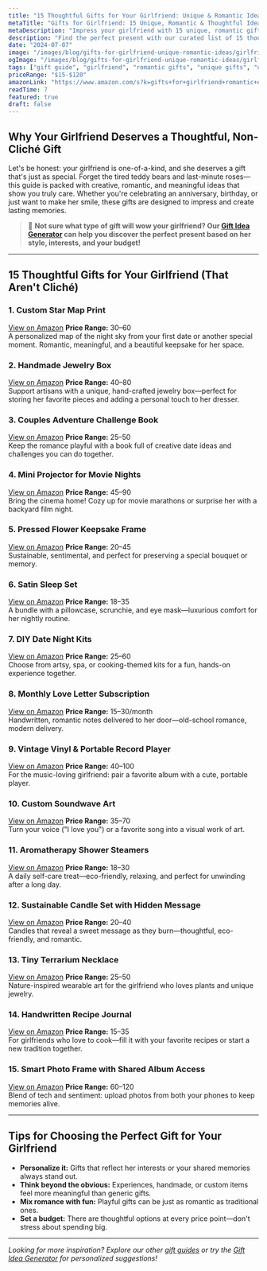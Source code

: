```yaml
---
title: "15 Thoughtful Gifts for Your Girlfriend: Unique & Romantic Ideas"
metaTitle: "Gifts for Girlfriend: 15 Unique, Romantic & Thoughtful Ideas | BrightGift"
metaDescription: "Impress your girlfriend with 15 unique, romantic gifts that go beyond clichés. Discover thoughtful presents under $50 that will make her feel truly special"
description: "Find the perfect present with our curated list of 15 thoughtful, non-cliché gifts for your girlfriend—romantic, unique, and sure to impress."
date: "2024-07-07"
image: "/images/blog/gifts-for-girlfriend-unique-romantic-ideas/girlfriend-banner.webp"
ogImage: "/images/blog/gifts-for-girlfriend-unique-romantic-ideas/girlfriend-og.webp"
tags: ["gift guide", "girlfriend", "romantic gifts", "unique gifts", "under $50"]
priceRange: "$15-$120"
amazonLink: "https://www.amazon.com/s?k=gifts+for+girlfriend+romantic+unique&tag=brightgift-20"
readTime: 7
featured: true
draft: false
---
```



## Why Your Girlfriend Deserves a Thoughtful, Non-Cliché Gift

Let's be honest: your girlfriend is one-of-a-kind, and she deserves a gift that's just as special. Forget the tired teddy bears and last-minute roses—this guide is packed with creative, romantic, and meaningful ideas that show you truly care. Whether you're celebrating an anniversary, birthday, or just want to make her smile, these gifts are designed to impress and create lasting memories.

> 🎯 **Not sure what type of gift will wow your girlfriend? Our [Gift Idea Generator](https://bright-gift.com) can help you discover the perfect present based on her style, interests, and your budget!**

---

## 15 Thoughtful Gifts for Your Girlfriend (That Aren't Cliché)

### 1. Custom Star Map Print
<a href="https://www.amazon.com/s?k=custom+star+map+print&tag=bright-gift-20" class="amazon-link" target="_blank" rel="noopener">View on Amazon</a>
**Price Range:** $30–$60  
A personalized map of the night sky from your first date or another special moment. Romantic, meaningful, and a beautiful keepsake for her space.

### 2. Handmade Jewelry Box
<a href="https://www.amazon.com/s?k=handmade+jewelry+box+wooden&tag=bright-gift-20" class="amazon-link" target="_blank" rel="noopener">View on Amazon</a>
**Price Range:** $40–$80  
Support artisans with a unique, hand-crafted jewelry box—perfect for storing her favorite pieces and adding a personal touch to her dresser.

### 3. Couples Adventure Challenge Book
<a href="https://www.amazon.com/s?k=couples+adventure+challenge+book&tag=bright-gift-20" class="amazon-link" target="_blank" rel="noopener">View on Amazon</a>
**Price Range:** $25–$50  
Keep the romance playful with a book full of creative date ideas and challenges you can do together.

### 4. Mini Projector for Movie Nights
<a href="https://www.amazon.com/s?k=mini+projector+portable&tag=bright-gift-20" class="amazon-link" target="_blank" rel="noopener">View on Amazon</a>
**Price Range:** $45–$90  
Bring the cinema home! Cozy up for movie marathons or surprise her with a backyard film night.

### 5. Pressed Flower Keepsake Frame
<a href="https://www.amazon.com/s?k=pressed+flower+frame+keepsake&tag=bright-gift-20" class="amazon-link" target="_blank" rel="noopener">View on Amazon</a>
**Price Range:** $20–$45  
Sustainable, sentimental, and perfect for preserving a special bouquet or memory.

### 6. Satin Sleep Set
<a href="https://www.amazon.com/s?k=satin+sleep+set&tag=bright-gift-20" class="amazon-link" target="_blank" rel="noopener">View on Amazon</a>
**Price Range:** $18–$35  
A bundle with a pillowcase, scrunchie, and eye mask—luxurious comfort for her nightly routine.

### 7. DIY Date Night Kits
<a href="https://www.amazon.com/s?k=date+night+kit+couples+activity&tag=bright-gift-20" class="amazon-link" target="_blank" rel="noopener">View on Amazon</a>
**Price Range:** $25–$60  
Choose from artsy, spa, or cooking-themed kits for a fun, hands-on experience together.

### 8. Monthly Love Letter Subscription
<a href="https://www.amazon.com/s?k=love+letter+subscription+romantic&tag=bright-gift-20" class="amazon-link" target="_blank" rel="noopener">View on Amazon</a>
**Price Range:** $15–$30/month  
Handwritten, romantic notes delivered to her door—old-school romance, modern delivery.

### 9. Vintage Vinyl & Portable Record Player
<a href="https://www.amazon.com/s?k=portable+record+player&tag=bright-gift-20" class="amazon-link" target="_blank" rel="noopener">View on Amazon</a>
**Price Range:** $40–$100  
For the music-loving girlfriend: pair a favorite album with a cute, portable player.

### 10. Custom Soundwave Art
<a href="https://www.amazon.com/s?k=custom+soundwave+art+personalized&tag=bright-gift-20" class="amazon-link" target="_blank" rel="noopener">View on Amazon</a>
**Price Range:** $35–$70  
Turn your voice ("I love you") or a favorite song into a visual work of art.

### 11. Aromatherapy Shower Steamers
<a href="https://www.amazon.com/s?k=aromatherapy+shower+steamer+relaxing&tag=bright-gift-20" class="amazon-link" target="_blank" rel="noopener">View on Amazon</a>
**Price Range:** $18–$30  
A daily self-care treat—eco-friendly, relaxing, and perfect for unwinding after a long day.

### 12. Sustainable Candle Set with Hidden Message
<a href="https://www.amazon.com/s?k=hidden+message+candle+romantic&tag=bright-gift-20" class="amazon-link" target="_blank" rel="noopener">View on Amazon</a>
**Price Range:** $20–$40  
Candles that reveal a sweet message as they burn—thoughtful, eco-friendly, and romantic.

### 13. Tiny Terrarium Necklace
<a href="https://www.amazon.com/s?k=terrarium+necklace+plant+jewelry&tag=bright-gift-20" class="amazon-link" target="_blank" rel="noopener">View on Amazon</a>
**Price Range:** $25–$50  
Nature-inspired wearable art for the girlfriend who loves plants and unique jewelry.

### 14. Handwritten Recipe Journal
<a href="https://www.amazon.com/s?k=recipe+journal&tag=bright-gift-20" class="amazon-link" target="_blank" rel="noopener">View on Amazon</a>
**Price Range:** $15–$35  
For girlfriends who love to cook—fill it with your favorite recipes or start a new tradition together.

### 15. Smart Photo Frame with Shared Album Access
<a href="https://www.amazon.com/s?k=smart+photo+frame&tag=bright-gift-20" class="amazon-link" target="_blank" rel="noopener">View on Amazon</a>
**Price Range:** $60–$120  
Blend of tech and sentiment: upload photos from both your phones to keep memories alive.

---

## Tips for Choosing the Perfect Gift for Your Girlfriend
- **Personalize it:** Gifts that reflect her interests or your shared memories always stand out.
- **Think beyond the obvious:** Experiences, handmade, or custom items feel more meaningful than generic gifts.
- **Mix romance with fun:** Playful gifts can be just as romantic as traditional ones.
- **Set a budget:** There are thoughtful options at every price point—don't stress about spending big.

---

*Looking for more inspiration? Explore our other [gift guides](https://bright-gift.com/blog) or try the [Gift Idea Generator](https://bright-gift.com) for personalized suggestions!* 